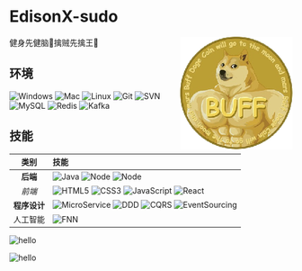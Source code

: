 # EdisonX-sudo

<img align="right" src="imgs/12040_qd.png" />

健身先健脑🧠擒贼先擒王🔨


## 环境

![Windows](https://img.shields.io/badge/-Windows-0078D6?style=flat-square&logo=windows&logoColor=white)
![Mac](https://img.shields.io/badge/-MacOS-000000?style=flat-square&logo=macOS&logoColor=white)
![Linux](https://img.shields.io/badge/-Linux-FCC624?style=flat-square&logo=Linux&logoColor=white)
![Git](https://img.shields.io/badge/-Git-F05032?style=flat-square&logo=git&logoColor=white)
![SVN](https://img.shields.io/badge/-SVN-7E9BC7?style=flat-square&logo=subversion&logoColor=white)
![MySQL](https://img.shields.io/badge/-MySQL-235379?style=flat-square&logo=mysql&logoColor=white)
![Redis](https://img.shields.io/badge/-Redis-DC382D?style=flat-square&logo=Redis&logoColor=white)
![Kafka](https://img.shields.io/badge/-Kafka-231F20?style=flat-square&logo=ApacheKafka&logoColor=white)

## 技能

|       类别       | 技能                                                                                                                                                                                                                                                                                                                                                                                                                                    |
|:--------------:|:--------------------------------------------------------------------------------------------------------------------------------------------------------------------------------------------------------------------------------------------------------------------------------------------------------------------------------------------------------------------------------------------------------------------------------------|
|     **后端**     | ![Java](https://img.shields.io/badge/Java-1c93cd?style=flat-square&logo=CoffeeScript&logoColor=white) ![Node](https://img.shields.io/badge/-Node.js-339933?style=flat-square&logo=Node.js&logoColor=white) ![Node](https://img.shields.io/badge/java-Flink-E6526F?style=flat-square&logo=ApacheFlink&logoColor=white)                                                                                                                 |
|      *前端*      | ![HTML5](https://img.shields.io/badge/-HTML-E34F26?style=flat-square&logo=html5&logoColor=white) ![CSS3](https://img.shields.io/badge/-CSS-1572B6?style=flat-square&logo=CSS3&logoColor=white) ![JavaScript](https://img.shields.io/badge/-JavaScript-F7DF1E?style=flat-square&logo=JavaScript&logoColor=white)  ![React](https://img.shields.io/badge/-React.js-E34F26?style=flat-square&logo=React&logoColor=white)                 |
|    **程序设计**    | ![MicroService](https://img.shields.io/badge/-MicroService-1572B6?logo=AmazonECS&style=flat-square) ![DDD](https://img.shields.io/badge/-DomainDrivenDesign-green?logo=DPD&style=flat-square) ![CQRS](https://img.shields.io/badge/-CQRS-F05537?logo=Docs.rs&style=flat-square) ![EventSourcing](https://img.shields.io/badge/-EventSourcing-000000?logo=Eventbrite&style=flat-square)                                                |
|      人工智能      | ![FNN](https://img.shields.io/badge/Python-Pytorch-3776AB?logo=Python&style=flat-square)                                                                                                                                                                                                                                                                                                                                              |


![hello](https://visitor-badge.glitch.me/badge?page_id=edisonX-sudo.README.md)

![hello](https://shields-io-visitor-counter.herokuapp.com/badge?page=edisonX-sudo.edisonX-sudo&label=Hello&labelColor=000000&logo=GitHub&logoColor=FFFFFF&color=1D70B8&style=for-the-badge)

